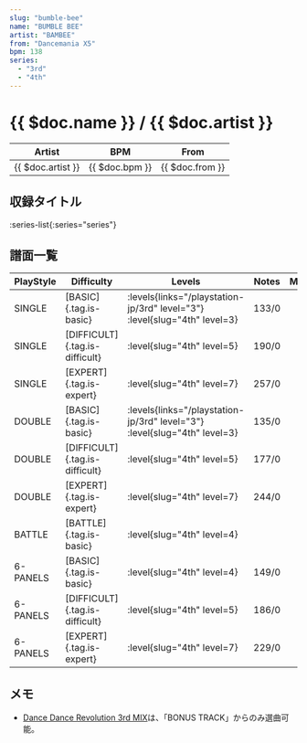 ```yaml
---
slug: "bumble-bee"
name: "BUMBLE BEE"
artist: "BAMBEE"
from: "Dancemania X5"
bpm: 138
series:
  - "3rd"
  - "4th"
---
```


# {{ $doc.name }} / {{ $doc.artist }}

|Artist|BPM|From|
|------|---|----|
|{{ $doc.artist }}|{{ $doc.bpm }}|{{ $doc.from }}|

## 収録タイトル

:series-list{:series="series"}

## 譜面一覧

|PlayStyle|Difficulty|Levels|Notes|Movie|
|---------|----------|------|-----|-----|
|SINGLE|[BASIC]{.tag.is-basic}| :levels{links="/playstation-jp/3rd" level="3"} :level{slug="4th" level=3}|133/0||
|SINGLE|[DIFFICULT]{.tag.is-difficult}|<div class="field is-grouped is-grouped-multiline"> :level{slug="4th" level=5}</div>|190/0||
|SINGLE|[EXPERT]{.tag.is-expert}|<div class="field is-grouped is-grouped-multiline"> :level{slug="4th" level=7}</div>|257/0||
|DOUBLE|[BASIC]{.tag.is-basic}| :levels{links="/playstation-jp/3rd" level="3"} :level{slug="4th" level=3}|135/0||
|DOUBLE|[DIFFICULT]{.tag.is-difficult}|<div class="field is-grouped is-grouped-multiline"> :level{slug="4th" level=5}</div>|177/0||
|DOUBLE|[EXPERT]{.tag.is-expert}|<div class="field is-grouped is-grouped-multiline"> :level{slug="4th" level=7}</div>|244/0||
|BATTLE|[BATTLE]{.tag.is-basic}|<div class="field is-grouped is-grouped-multiline"> :level{slug="4th" level=4}</div>|||
|6-PANELS|[BASIC]{.tag.is-basic}|<div class="field is-grouped is-grouped-multiline"> :level{slug="4th" level=4}</div>|149/0||
|6-PANELS|[DIFFICULT]{.tag.is-difficult}|<div class="field is-grouped is-grouped-multiline"> :level{slug="4th" level=5}</div>|186/0||
|6-PANELS|[EXPERT]{.tag.is-expert}|<div class="field is-grouped is-grouped-multiline"> :level{slug="4th" level=7}</div>|229/0||

## メモ

- [Dance Dance Revolution 3rd MIX](/series/3rd)は、「BONUS TRACK」からのみ選曲可能。
